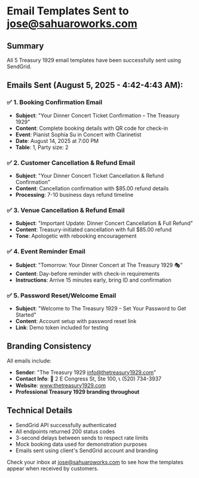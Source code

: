 # Email Templates Sent to jose@sahuaroworks.com

## Summary
All 5 Treasury 1929 email templates have been successfully sent using SendGrid.

## Emails Sent (August 5, 2025 - 4:42-4:43 AM):

### ✅ 1. Booking Confirmation Email
- **Subject**: "Your Dinner Concert Ticket Confirmation – The Treasury 1929"
- **Content**: Complete booking details with QR code for check-in
- **Event**: Pianist Sophia Su in Concert with Clarinetist
- **Date**: August 14, 2025 at 7:00 PM
- **Table**: 1, Party size: 2

### ✅ 2. Customer Cancellation & Refund Email  
- **Subject**: "Your Dinner Concert Ticket Cancellation & Refund Confirmation"
- **Content**: Cancellation confirmation with $85.00 refund details
- **Processing**: 7-10 business days refund timeline

### ✅ 3. Venue Cancellation & Refund Email
- **Subject**: "Important Update: Dinner Concert Cancellation & Full Refund"
- **Content**: Treasury-initiated cancellation with full $85.00 refund
- **Tone**: Apologetic with rebooking encouragement

### ✅ 4. Event Reminder Email
- **Subject**: "Tomorrow: Your Dinner Concert at The Treasury 1929 🎭"
- **Content**: Day-before reminder with check-in requirements
- **Instructions**: Arrive 15 minutes early, bring ID and confirmation

### ✅ 5. Password Reset/Welcome Email
- **Subject**: "Welcome to The Treasury 1929 – Set Your Password to Get Started"
- **Content**: Account setup with password reset link
- **Link**: Demo token included for testing

## Branding Consistency
All emails include:
- **Sender**: "The Treasury 1929 <info@thetreasury1929.com>"
- **Contact Info**: 📍 2 E Congress St, Ste 100, 📞 (520) 734-3937
- **Website**: www.thetreasury1929.com
- **Professional Treasury 1929 branding throughout**

## Technical Details
- SendGrid API successfully authenticated
- All endpoints returned 200 status codes
- 3-second delays between sends to respect rate limits
- Mock booking data used for demonstration purposes
- Emails sent using client's SendGrid account and branding

Check your inbox at jose@sahuaroworks.com to see how the templates appear when received by customers.